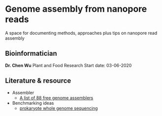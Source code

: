 # Genome assembly from nanopore reads      

A space	for documenting	methods, approaches plus tips on nanopore read assembly

## Bioinformatician
**Dr. Chen Wu**
Plant and Food Research
Start date: 03-06-2020

## Literature & resource
* Assembler
    * [A list of 88 free genome assemblers](https://bioinformaticshome.com/tools/wga/wga.html)
* Benchmarking ideas
    * [prokaryote whole genome sequencing](https://github.com/rrwick/Long-read-assembler-comparison)

